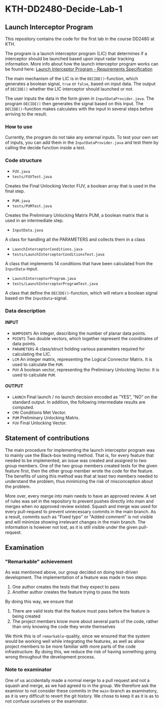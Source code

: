 # KTH-DD2480-Decide-Lab-1
## Launch Interceptor Program
This repository contains the code for the first lab in the course DD2480 at KTH. 

The program is a launch interceptor program (LIC) that determines if a interceptor should be launched based upon input radar tracking information. More info about how the launch interceptor program works can be found here: [Launch Interceptor Program - Requirements Specification](./Launch%20Interceptor%20Program%20-%20Requirements%20Specification.pdf)

The main mechanism of the LIC is in the `DECIDE()`-function, which generates a boolean signal, `true` or  `false`, based on input data. The output of `DECIDE()` whether the LIC interceptor should launched or not.

The user inputs the data in the form given in `InputDataProvider.java`. The program `DECIDE()` then generates the signal based on this input. The `DECIDE()`-function makes calculates with the input in several steps before arriving to the result.

### How to use
Currently, the program do not take any external inputs. To test your own set of inputs, you can add them in the `InputDataProvider.java` and test them by calling the decide function inside a test.

### Code structure
* `FUV.java`
* `tests/FUVTest.java`

Creates the Final Unlocking Vector FUV, a boolean array that is used in the final step.

* `PUM.java`
* `tests/PUMTest.java`

Creates the Preliminary Unlocking Matrix PUM, a boolean matrix that is used in an intermediate step.

* `InputData.java`

A class for handling all the PARAMETERS and collects them in a class

* `LaunchInterceptorConditions.java`
* `tests/LaunchInterceptorConditionsTest.java`

A class that implements 14 conditions that have been calculated from the `InputData`-input.

* `LaunchInterceptorProgram.java`
* `tests/LaunchInterceptorProgramTest.java`

A class that define the `DECIDE()`-function, which will return a boolean signal based on the `InputData`-signal.







### Data description

#### INPUT
* `NUMPOINTS` An integer, describing the number of planar data points.
* `POINTS` Two double vectors, which together represent the coordinates of data points.
* `PARAMETERS` A class/struct holding various parameters required for calculating the LIC.
* `LCM` An integer matrix, representing the Logical Connector Matrix. It is used to calculate the `PUM`.
* `PUV` A boolean vector, representing the Preliminary Unlocking Vector. It is used to calculate `PUM`.

#### OUTPUT
* `LAUNCH` Final launch / no launch decision encoded as ”YES”, ”NO” on the standard output. In addition, the following intermediate results are computed.
* `CMV` Conditions Met Vector.
* `PUM` Preliminary Unlocking Matrix.
* `FUV` Final Unlocking Vector.

## Statement of contributions
The main procedure for implementing the launch interceptor program was to mainly use the Black-box testing method. That is, for every feature that needed to be implemented, an issue was created and assigned to two group members. One of the two group members created tests for the given feature first, then the other group member wrote the code for the feature. The benefits of using this method was that at least two members needed to understand the problem, thus minimizing the risk of misconception about the problem.

More over, every merge into main needs to have an approved review. A set of rules was set in the repository to prevent pushes directly into main and merges when no approved review existed. Squash and merge was used for every pull-request to prevent unnecessary commits in the main branch. As a result, commits such as "Fixed typo" or "Added comment" is not visible and will minimize showing irrelevant changes in the main branch. The information is however not lost, as it is still visible under the given pull-request.

## Examination

### "Remarkable" achievement
As was mentioned above, our group decided on doing test-driven development. The implementation of a feature was made in two steps:

1. One author creates the tests that they expect to pass
2. Another author creates the feature trying to pass the tests

By doing this way, we ensure that 

1. There are valid tests that the feature must pass before the feature is being created
2. The project members know more about several parts of the code, rather than only knowing the code they wrote themselves

We think this is of `remarkable`-quality, since we ensured that the system would be working well while integrating the features, as well as allow project members to be more familiar with more parts of the code infrastructure. By doing this, we reduce the risk of having something going wrong throughout the development process.


### Note to examinator
One of us accidentally made a normal merge to a pull request and not a squash and merge, as we had agreed to in the group. We therefore ask the examinor to not consider these commits in the `main`-branch as examinatory, as it is very difficult to revert the git history. We chose to keep it as it is as to not confuse ourselves or the examinator.